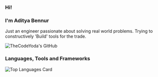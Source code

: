 ### Hi!
### I'm Aditya Bennur

Just an engineer passionate about solving real world problems. Trying to constructively 'Build' tools for the trade. 


![TheCodeYoda's GitHub](https://github-readme-stats.vercel.app/api?username=TheCodeYoda&count_private=true&show_icons=true&theme=radical)

### Languages, Tools and Frameworks

![Top Languages Card](https://github-readme-stats.vercel.app/api/top-langs/?username=TheCodeYoda&layout=compact&hide=javascript,html,css,php&theme=radical)
